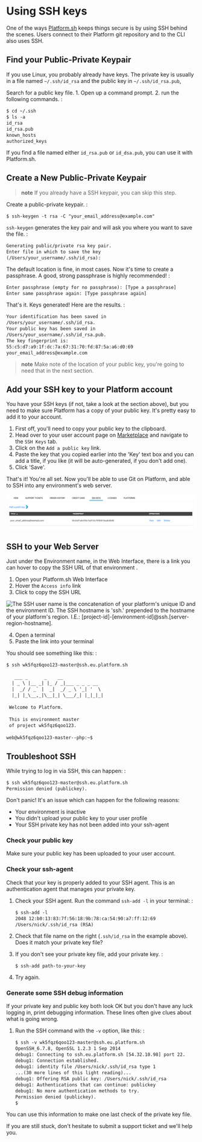 # Using SSH keys

One of the ways [Platform.sh](https://platform.sh/) keeps things secure
is by using SSH behind the scenes. Users connect to their Platform git
repository and to the CLI also uses SSH.

## Find your Public-Private Keypair

If you use Linux, you probably already have keys. The private key is usually in a
file named `~/.ssh/id_rsa` and the public key in `~/.ssh/id_rsa.pub`,

Search for a public key file. 1. Open up a command prompt. 2. run the
following commands. :

    $ cd ~/.ssh
    $ ls -a
    id_rsa
    id_rsa.pub
    known_hosts
    authorized_keys

If you find a file named either `id_rsa.pub` or `id_dsa.pub`, you can
use it with Platform.sh.

## Create a New Public-Private Keypair

> **note**
> If you already have a SSH keypair, you can skip this step.

Create a public-private keypair. :

    $ ssh-keygen -t rsa -C "your_email_address@example.com"

`ssh-keygen` generates the key pair and will ask you where you want to
save the file. :

    Generating public/private rsa key pair.
    Enter file in which to save the key (/Users/your_username/.ssh/id_rsa):

The default location is fine, in most cases. Now it's time to create a
passphrase. A good, strong passphrase is highly recommended! :

    Enter passphrase (empty for no passphrase): [Type a passphrase]
    Enter same passphrase again: [Type passphrase again]

That's it. Keys generated! Here are the results. :

    Your identification has been saved in /Users/your_username/.ssh/id_rsa.
    Your public key has been saved in /Users/your_username/.ssh/id_rsa.pub.
    The key fingerprint is:
    55:c5:d7:a9:1f:dc:7a:67:31:70:fd:87:5a:a6:d0:69 your_email_address@example.com

> **note**
> Make note of the location of your public key, you're going to need that in the next section.

## Add your SSH key to your Platform account

You have your SSH keys (if not, take a look at the section above), but
you need to make sure Platform has a copy of your public key. It's
pretty easy to add it to your account.

1.  First off, you'll need to copy your public key to the clipboard.
2.  Head over to your user account page on
    [Marketplace](https://marketplace.commerceguys.com/user) and
    navigate to the `SSH Keys` tab.
3.  Click on the `Add a public key` link.
4.  Paste the key that you copied earlier into the 'Key' text box and
    you can add a title, if you like (it will be auto-generated, if you
    don't add one).
5.  Click 'Save'.

That's it! You're all set. Now you'll be able to use Git on
Platform, and able to SSH into any environment's web
server.

![Add SSH key to Marketplace](/use-platform/images/ssh-addkeytomarketplace.png)

## SSH to your Web Server

Just under the Environment name, in the Web Interface, there is a link
you can hover to copy the SSH URL of that environment .

1.  Open your Platform.sh Web Interface
2.  Hover the `Access info` link
3.  Click to copy the SSH URL

![The SSH user name is the concatenation of your platform's unique ID
and the environment ID. The SSH hostname is 'ssh.' prepended to the
hostname of your platform's region. I.E.:
[project-id]-[environment-id]@ssh.[server-region-hostname].](/use-platform/images/ssh-access-information.png)

4.  Open a terminal
5.  Paste the link into your terminal

You should see something like this: :

    $ ssh wk5fqz6qoo123-master@ssh.eu.platform.sh

       ___ _      _    __ 
      | _ \ |__ _| |_ / _|___ _ _ _ __ 
      |  _/ / _` |  _|  _/ _ \ '_| '  \
      |_| |_\__,_|\__|_| \___/_| |_|_|_|

     Welcome to Platform.

     This is environment master
     of project wk5fqz6qoo123.

    web@wk5fqz6qoo123-master--php:~$ 

## Troubleshoot SSH

While trying to log in via SSH, this can happen: :

    $ ssh wk5fqz6qoo123-master@ssh.eu.platform.sh
    Permission denied (publickey).

Don't panic! It's an issue which can happen for the following reasons:

-   Your environment is inactive
-   You didn't upload your public key to your user profile
-   Your SSH private key has not been added into your ssh-agent

### Check your public key

Make sure your public key has been uploaded to your user account.

### Check your ssh-agent

Check that your key is properly added to your SSH agent. This is an
authentication agent that manages your private key.

1.  Check your SSH agent. Run the command `ssh-add -l` in your terminal:
    :

        $ ssh-add -l
        2048 12:b0:13:83:7f:56:18:9b:78:ca:54:90:a7:ff:12:69 /Users/nick/.ssh/id_rsa (RSA)

2.  Check that file name on the right (`.ssh/id_rsa` in the example
    above). Does it match your private key file?
3.  If you don't see your private key file, add your private key. :

        $ ssh-add path-to-your-key

4.  Try again.

### Generate some SSH debug information

If your private key and public key both look OK but you don't have any
luck logging in, print debugging information. These lines often give
clues about what is going wrong.

1.  Run the SSH command with the `-v` option, like this: :

        $ ssh -v wk5fqz6qoo123-master@ssh.eu.platform.sh 
        OpenSSH_6.7.8, OpenSSL 1.2.3 1 Sep 2014 
        debug1: Connecting to ssh.eu.platform.sh [54.32.10.98] port 22. 
        debug1: Connection established. 
        debug1: identity file /Users/nick/.ssh/id_rsa type 1
        ...(30 more lines of this light reading)...
        debug1: Offering RSA public key: /Users/nick/.ssh/id_rsa
        debug1: Authentications that can continue: publickey
        debug1: No more authentication methods to try. 
        Permission denied (publickey).
        $

You can use this information to make one last check of the private key
file.

If you are still stuck, don't hesitate to submit a support ticket and
we'll help you.
